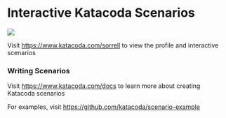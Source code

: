 # Interactive Katacoda Scenarios

[![](http://shields.katacoda.com/katacoda/sorrell/count.svg)](https://www.katacoda.com/sorrell "Get your profile on Katacoda.com")

Visit https://www.katacoda.com/sorrell to view the profile and interactive scenarios

### Writing Scenarios
Visit https://www.katacoda.com/docs to learn more about creating Katacoda scenarios

For examples, visit https://github.com/katacoda/scenario-example
